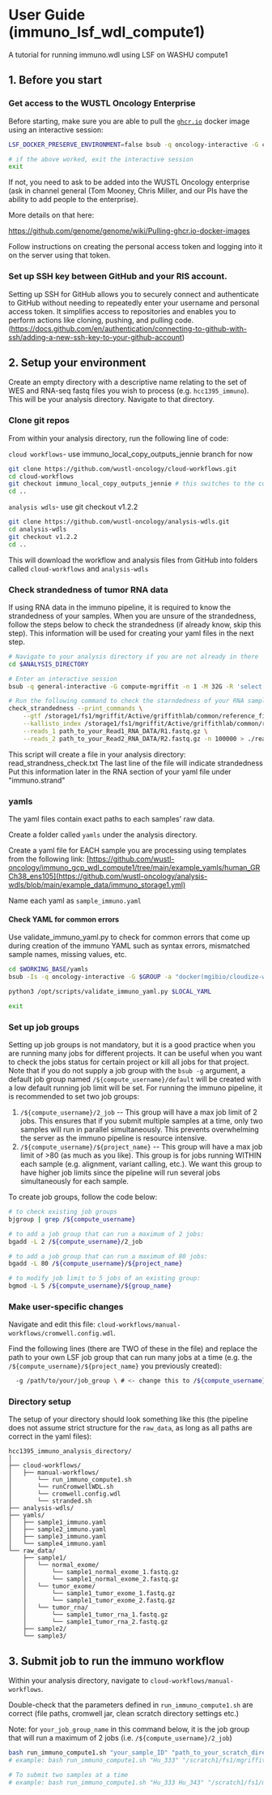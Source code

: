 # User Guide (immuno_lsf_wdl_compute1)
A tutorial for running immuno.wdl using LSF on WASHU compute1

## 1. Before you start
### Get access to the WUSTL Oncology Enterprise

Before starting, make sure you are able to pull the [`ghcr.io`](http://ghcr.io) docker image using an interactive session: 

```bash
LSF_DOCKER_PRESERVE_ENVIRONMENT=false bsub -q oncology-interactive -G compute-oncology -n 1 -M 60G -R 'select[mem>60G] span[hosts=1] rusage[mem=60G]' -Is -a 'docker(ghcr.io/genome/genome_perl_environment:compute1-58)' /bin/bash

# if the above worked, exit the interactive session
exit
```

If not, you need to ask to be added into the WUSTL Oncology enterprise (ask in channel general (Tom Mooney, Chris Miller, and our PIs have the ability to add people to the enterprise). 

More details on that here:

https://github.com/genome/genome/wiki/Pulling-ghcr.io-docker-images

Follow instructions on creating the personal access token and logging into it on the server using that token. 

### Set up SSH key between GitHub and your RIS account.

Setting up SSH for GitHub allows you to securely connect and authenticate to GitHub without needing to repeatedly enter your username and personal access token. It simplifies access to repositories and enables you to perform actions like cloning, pushing, and pulling code. (https://docs.github.com/en/authentication/connecting-to-github-with-ssh/adding-a-new-ssh-key-to-your-github-account)



## 2. Setup your environment

Create an empty directory with a descriptive name relating to the set of WES and RNA-seq fastq files you wish to process (e.g. `hcc1395_immuno`). This will be your analysis directory. Navigate to that directory.

### Clone git repos
From within your analysis directory, run the following line of code: 

`cloud workflows`- use immuno_local_copy_outputs_jennie branch for now

```bash
git clone https://github.com/wustl-oncology/cloud-workflows.git
cd cloud-workflows
git checkout immuno_local_copy_outputs_jennie # this switches to the correct branch
cd ..
```

`analysis wdls`- use git checkout v1.2.2

```bash
git clone https://github.com/wustl-oncology/analysis-wdls.git
cd analysis-wdls
git checkout v1.2.2
cd ..
```

This will download the workflow and analysis files from GitHub into folders called `cloud-workflows` and `analysis-wdls` 

### Check strandedness of tumor RNA data

If using RNA data in the immuno pipeline, it is required to know the strandedness of your samples. When you are unsure of the strandedness, follow the steps below to check the strandedness (if already know, skip this step). This information will be used for creating your yaml files in the next step. 

```bash
# Navigate to your analysis directory if you are not already in there
cd $ANALYSIS_DIRECTORY

# Enter an interactive session
bsub -q general-interactive -G compute-mgriffit -n 1 -M 32G -R 'select[mem>32G] span[hosts=1] rusage[mem=32G]' -Is -a 'docker(mgibio/checkstrandedness:v1)' /bin/bash

# Run the following command to check the starndedness of your RNA sample:
check_strandedness --print_commands \
	--gtf /storage1/fs1/mgriffit/Active/griffithlab/common/reference_files/human_GRCh38_ens105/rna_seq_annotation/Homo_sapiens.GRCh38.105.gtf \
	--kallisto_index /storage1/fs1/mgriffit/Active/griffithlab/common/reference_files/human_GRCh38_ens105/rna_seq_annotation/Homo_sapiens.GRCh38.cdna.all.fa.kallisto.idx \
	--reads_1 path_to_your_Read1_RNA_DATA/R1.fastq.gz \
	--reads_2 path_to_your_Read2_RNA_DATA/R2.fastq.gz -n 100000 > ./read_strandness_check.txt
```
This script will create a file in your analysis directory: read_strandness_check.txt
The last line of the file will indicate strandedness 
Put this information later in the RNA section of your yaml file under "immuno.strand"
 

### yamls

The yaml files contain exact paths to each samples' raw data. 

Create a folder called `yamls` under the analysis directory. 

Create a yaml file for EACH sample you are processing using templates from the following link: [https://github.com/wustl-oncology/immuno_gcp_wdl_compute1/tree/main/example_yamls/human_GRCh38_ens105](https://github.com/wustl-oncology/analysis-wdls/blob/main/example_data/immuno_storage1.yml)

Name each yaml as `sample_immuno.yaml` 

#### Check YAML for common errors
Use validate_immuno_yaml.py to check for common errors that come up during creation of the immuno YAML such as syntax errors, mismatched sample names, missing values, etc.
```bash
cd $WORKING_BASE/yamls
bsub -Is -q oncology-interactive -G $GROUP -a "docker(mgibio/cloudize-workflow:latest)" /bin/bash

python3 /opt/scripts/validate_immuno_yaml.py $LOCAL_YAML

exit
```


### Set up job groups

Setting up job groups is not mandatory, but it is a good practice when you are running many jobs for different projects. It can be useful when you want to check the jobs status for certain project or kill all jobs for that project. 
Note that if you do not supply a job group with the `bsub -g` argument, a default job group named `/${compute_username}/default` will be created with a low default running job limit will be set.
For running the immuno pipeline, it is recommended to set two job groups:
1) `/${compute_username}/2_job` -- This group will have a max job limit of 2 jobs. This ensures that if you submit multiple samples at a time, only two samples will run in parallel simultaneously. This prevents overwhelming the server as the immuno pipeline is resource intensive.
2) `/${compute_username}/${project_name}` -- This group will have a max job limit of >80 (as much as you like). This group is for jobs running WITHIN each sample (e.g. alignment, variant calling, etc.). We want this group to have higher job limits since the pipeline will run several jobs simultaneously for each sample.

To create job groups, follow the code below: 

```bash
# to check existing job groups
bjgroup | grep /${compute_username}

# to add a job group that can run a maximum of 2 jobs:
bgadd -L 2 /${compute_username}/2_job

# to add a job group that can run a maximum of 80 jobs:
bgadd -L 80 /${compute_username}/${project_name}

# to modify job limit to 5 jobs of an existing group:
bgmod -L 5 /${compute_username}/${group_name}
```

### Make user-specific changes

Navigate and edit this file: `cloud-workflows/manual-workflows/cromwell.config.wdl`.

Find the following lines (there are TWO of these in the file) and replace the path to your own LSF job group that can run many jobs at a time (e.g. the `/${compute_username}/${project_name}` you previously created):

```bash
  -g /path/to/your/job_group \ # <- change this to /${compute_username}/${project_name} job group you made in the previous step
```

### Directory setup
The setup of your directory should look something like this (the pipeline does not assume strict structure for the `raw_data`, as long as all paths are correct in the yaml files): 
```
hcc1395_immuno_analysis_directory/
│
├── cloud-workflows/
│   ├── manual-workflows/
│       └── run_immuno_compute1.sh
│       └── runCromwellWDL.sh
│       └── cromwell.config.wdl
│       └── stranded.sh
├── analysis-wdls/
├── yamls/
│   ├── sample1_immuno.yaml
│   ├── sample2_immuno.yaml
│   ├── sample3_immuno.yaml
│   └── sample4_immuno.yaml
└── raw_data/
    ├── sample1/
    │   └── normal_exome/
    │       └── sample1_normal_exome_1.fastq.gz
    │       └── sample1_normal_exome_2.fastq.gz
    │   └── tumor_exome/
    │       └── sample1_tumor_exome_1.fastq.gz
    │       └── sample1_tumor_exome_2.fastq.gz
    │   └── tumor_rna/
    │       └── sample1_tumor_rna_1.fastq.gz
    │       └── sample1_tumor_rna_2.fastq.gz
    ├── sample2/
    └── sample3/
```

## 3. Submit job to run the immuno workflow

Within your analysis directory, navigate to `cloud-workflows/manual-workflows`.

Double-check that the parameters defined in `run_immuno_compute1.sh` are correct (file paths, cromwell jar, clean scratch directory settings etc.)

Note: for `your_job_group_name` in this command below, it is the job group that will run a maximum of 2 jobs (i.e. `/${compute_username}/2_job`)

```bash
bash run_immuno_compute1.sh "your_sample_ID" "path_to_your_scratch_directory" "your_job_group_name"
# example: bash run_immuno_compute1.sh "Hu_333" "/scratch1/fs1/mgriffit/jyao/miller_immuno/" "/j.x.yao/2_job"

# To submit two samples at a time
# example: bash run_immuno_compute1.sh "Hu_333 Hu_343" "/scratch1/fs1/mgriffit/jyao/miller_immuno/" "/j.x.yao/2_job"
```
